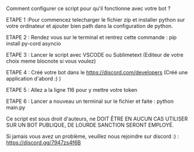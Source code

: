Comment configurer ce script pour qu'il fonctionne avec votre bot ?

ETAPE 1 :Pour commencez telecharger le fichier zip et installer python sur votre ordinateur et ajouter bien path dans la configuration de python.

ETAPE 2 : Rendez vous sur le terminal et rentrez cette commande : pip install py-cord asyncio

ETAPE 3 : Lancer le script avec VSCODE ou Sublimetext (Editeur de votre choix meme blocnote si vous voulez)

ETAPE 4 : Créé votre bot dans le https://discord.com/developers (Créé une application d'abord :) )

ETAPE 5 : Allez a la ligne 116 pour y mettre votre token

ETAPE 6 : Lancer a nouveau un terminal sur le fichier et faite : python main.py

Ce script est sous droit d'auteurs, ne DOIT ÊTRE EN AUCUN CAS UTILISER SUR UN BOT PUBLIQUE, DE LOURDE SANCTION SERONT EMPLOYÉ.

Si jamais vous avez un problème, veuillez nous rejoindre sur discord :) : https://discord.gg/7947zs4f6B
